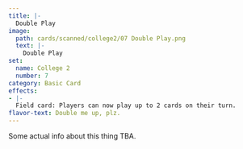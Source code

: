 ```yaml
---
title: |-
  Double Play
image: 
  path: cards/scanned/college2/07 Double Play.png
  text: |-
    Double Play
set:
  name: College 2
  number: 7
category: Basic Card
effects: 
- |-
  Field card: Players can now play up to 2 cards on their turn.
flavor-text: Double me up, plz.
---
```

Some actual info about this thing TBA.
